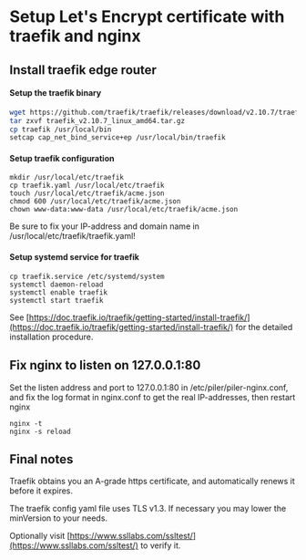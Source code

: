 # Setup Let's Encrypt certificate with traefik and nginx

## Install traefik edge router

#### Setup the traefik binary

```bash
wget https://github.com/traefik/traefik/releases/download/v2.10.7/traefik_v2.10.7_linux_amd64.tar.gz
tar zxvf traefik_v2.10.7_linux_amd64.tar.gz
cp traefik /usr/local/bin
setcap cap_net_bind_service+ep /usr/local/bin/traefik
```

#### Setup traefik configuration

```
mkdir /usr/local/etc/traefik
cp traefik.yaml /usr/local/etc/traefik
touch /usr/local/etc/traefik/acme.json
chmod 600 /usr/local/etc/traefik/acme.json
chown www-data:www-data /usr/local/etc/traefik/acme.json
```

Be sure to fix your IP-address and domain name in /usr/local/etc/traefik/traefik.yaml!

#### Setup systemd service for traefik

```
cp traefik.service /etc/systemd/system
systemctl daemon-reload
systemctl enable traefik
systemctl start traefik
```

See [https://doc.traefik.io/traefik/getting-started/install-traefik/](https://doc.traefik.io/traefik/getting-started/install-traefik/) for the detailed installation procedure.

## Fix nginx to listen on 127.0.0.1:80

Set the listen address and port to 127.0.0.1:80 in /etc/piler/piler-nginx.conf,
and fix the log format in nginx.conf to get the real IP-addresses, then restart nginx

```
nginx -t
nginx -s reload
```

## Final notes

Traefik obtains you an A-grade https certificate, and automatically renews it before it expires.

The traefik config yaml file uses TLS v1.3. If necessary you may lower the minVersion to your needs.

Optionally visit [https://www.ssllabs.com/ssltest/](https://www.ssllabs.com/ssltest/) to verify it.
